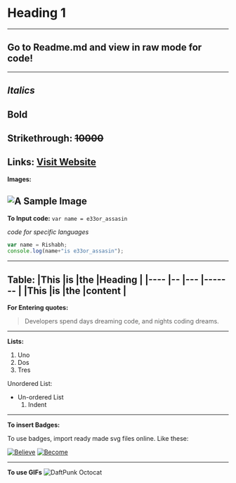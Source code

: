 # Heading 1
---
## Go to Readme.md and view in raw mode for code!
---
_Italics_
---
**Bold**
---
Strikethrough: 
~~10000~~
---
**Links:**
[Visit Website](https://github.com/RishabhKodes "Rishabh's GitHub")
---
**Images:**

 ![A Sample Image](https://techcrunch.com/wp-content/uploads/2010/07/github-logo.png?w=1390&crop=1)
---
**To Input code:**
`var name = e33or_assasin`

_code for specific languages_

```javascript
var name = Rishabh;
console.log(name+"is e33or_assasin");
```
---
**Table:**
|This |is |the |Heading |
|---- |-- |--- |------- |
|This |is |the |content |
---
**For Entering quotes:**
>Developers spend days dreaming code, and nights coding dreams.
---
**Lists:**
1. Uno
2. Dos
3. Tres

Unordered List:
- Un-ordered List
    1. Indent
---
**To insert Badges:**

To use badges, import ready made svg files online. Like these:

[![Believe](https://img.shields.io/badge/Stay-Motivated-teal.svg?style=for-the-badge)](https://github.com/RishabhKodes/Markdown_Cheats/) 
[![Become](https://img.shields.io/badge/Think-Big-orange.svg?style=for-the-badge)](https://github.com/RishabhKodes/Markdown_Cheats/)

---
**To use GIFs**
![DaftPunk Octocat](https://octodex.github.com/images/daftpunktocat-thomas.gif)





